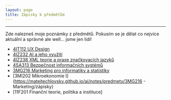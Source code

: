 ```yaml
---
layout: page
title: Zápisky k předmětům
---
```

-----
Zde nalezneš moje poznámky z předmětů. Pokusím se je dělat co nejvíce aktuální a správné ale well... jsme jen lidi!

- [4IT112&nbsp;UX&nbsp;Design](#)
- [4IZ232&nbsp;AI&nbsp;a&nbsp;jeho&nbsp;využití](#)
- [4IZ238&nbsp;XML&nbsp;teorie&nbsp;a&nbsp;praxe&nbsp;značkovacích&nbsp;jazyků](#)
- [4SA313&nbsp;Bezpečnost&nbsp;informačních&nbsp;systémů](#)
- [3MG216&nbsp;Marketing&nbsp;pro&nbsp;informatiky&nbsp;a&nbsp;statistiky](#)
- [3MI202&nbsp;Mikroekonomie&nbsp;I](https://matejtechlovsky.github.io/ai/notes/predmety/3MG216 - Marketing/zápisky)
- [11F201&nbsp;Finanční&nbsp;teorie,&nbsp;politika&nbsp;a&nbsp;instituce]

